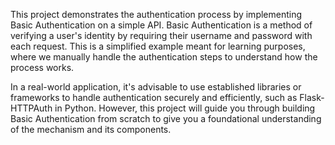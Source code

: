 This project demonstrates the authentication process by implementing Basic Authentication on a simple API. Basic Authentication is a method of verifying a user's identity by requiring their username and password with each request. This is a simplified example meant for learning purposes, where we manually handle the authentication steps to understand how the process works.

In a real-world application, it's advisable to use established libraries or frameworks to handle authentication securely and efficiently, such as Flask-HTTPAuth in Python. However, this project will guide you through building Basic Authentication from scratch to give you a foundational understanding of the mechanism and its components.
